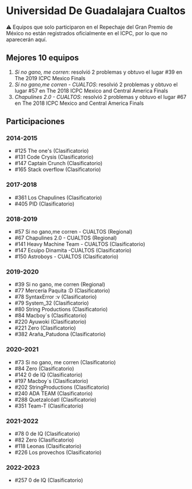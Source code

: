 # Universidad De Guadalajara Cualtos

:warning: Equipos que solo participaron en el Repechaje del Gran Premio de México no están registrados oficialmente en el ICPC, por lo que no aparecerán aquí.

## Mejores 10 equipos

1. _Si no gano, me corren_: resolvió 2 problemas y obtuvo el lugar #39 en The 2019 ICPC Mexico Finals
1. _Sí no gano,me corren - CUALTOS_: resolvió 2 problemas y obtuvo el lugar #57 en The 2018 ICPC Mexico and Central America Finals
1. _Chapulines 2.0 - CUALTOS_: resolvió 2 problemas y obtuvo el lugar #67 en The 2018 ICPC Mexico and Central America Finals

## Participaciones

### 2014-2015

- #125 The one's (Clasificatorio)
- #131 Code Crysis (Clasificatorio)
- #147 Captain Crunch (Clasificatorio)
- #165 Stack overflow (Clasificatorio)

### 2017-2018

- #361 Los Chapulines (Clasificatorio)
- #405 PID (Clasificatorio)

### 2018-2019

- #57 Sí no gano,me corren - CUALTOS (Regional)
- #67 Chapulines 2.0 - CUALTOS (Regional)
- #141 Heavy Machine Team - CUALTOS (Clasificatorio)
- #147 Ecuipo Dinamita -CUALTOS (Clasificatorio)
- #150 Astroboys - CUALTOS (Clasificatorio)

### 2019-2020

- #39 Si no gano, me corren (Regional)
- #77 Mercería Paquita :D (Clasificatorio)
- #78 SyntaxError :v (Clasificatorio)
- #79 System_32 (Clasificatorio)
- #80 String Productions (Clasificatorio)
- #84 Macboy´s (Clasificatorio)
- #220 Ayuwoki (Clasificatorio)
- #221 Zero (Clasificatorio)
- #382 Araña_Patudona (Clasificatorio)

### 2020-2021

- #73 Si no gano, me corren (Clasificatorio)
- #84 Zero (Clasificatorio)
- #142 0 de IQ (Clasificatorio)
- #197 Macboy´s (Clasificatorio)
- #202 StringProductions (Clasificatorio)
- #240 ADA TEAM (Clasificatorio)
- #288 Quetzalcóatl (Clasificatorio)
- #351 Team-T (Clasificatorio)

### 2021-2022

- #78 0 de IQ (Clasificatorio)
- #82 Zero (Clasificatorio)
- #118 Leonas (Clasificatorio)
- #226 Los provechos (Clasificatorio)

### 2022-2023

- #257 0 de IQ (Clasificatorio)



